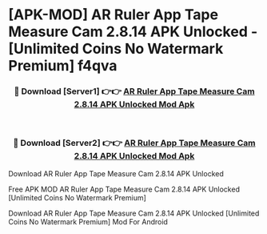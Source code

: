 # [APK-MOD] AR Ruler App  Tape Measure Cam 2.8.14 APK Unlocked - [Unlimited Coins No Watermark Premium] f4qva



<div align="center">
<h3>🔴 Download [Server1] 👉👉 <a href="https://momento.my/?title=AR_Ruler_App__Tape_Measure_Cam_2.8.14_APK_Unlocked">AR Ruler App  Tape Measure Cam 2.8.14 APK Unlocked Mod Apk</a></h3><br>

<h3>🔴 Download [Server2] 👉👉 <a href="https://momento.my/?title=AR_Ruler_App__Tape_Measure_Cam_2.8.14_APK_Unlocked">AR Ruler App  Tape Measure Cam 2.8.14 APK Unlocked Mod Apk</a></h3>
</div>



Download AR Ruler App  Tape Measure Cam 2.8.14 APK Unlocked 

Free APK MOD AR Ruler App  Tape Measure Cam 2.8.14 APK Unlocked [Unlimited Coins No Watermark Premium]

Download AR Ruler App  Tape Measure Cam 2.8.14 APK Unlocked [Unlimited Coins No Watermark Premium] Mod For Android
